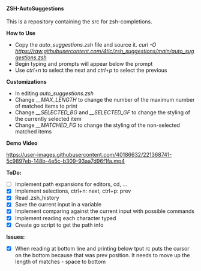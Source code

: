 #### ZSH-AutoSuggestions

This is a repository containing the src for zsh-completions.

**How to Use**
- Copy the *auto_suggestions.zsh* file and source it. *curl -O https://raw.githubusercontent.com/4tlc/zsh_suggestions/main/auto_suggestions.zsh*
- Begin typing and prompts will appear below the prompt
- Use *ctrl+n* to select the next and *ctrl+p* to select the previous

**Customizations**
- In editing *auto_suggestions.zsh*
- Change *__MAX_LENGTH* to change the number of the maximum number of matched items to print
- Change *__SELECTED_BG* and *__SELECTED_GF* to change the styling of the currently selected item
- Change *__MATCHED_FG* to change the styling of the non-selected matched items

**Demo Video**


https://user-images.githubusercontent.com/40186632/221368741-5c9897eb-148b-4e5c-b309-93aa7d96f1fa.mp4


**ToDo:**
* [ ] Implement path expansions for editors, cd, ...
* [x] Implement selections, ctrl+n: next, ctrl+p: prev
* [x] Read .zsh_history
* [x] Save the current input in a variable
* [x] Implement comparing against the current input with possible commands
* [x] Implement reading each character typed
* [x] Create go script to get the path info 

**Issues:**
* [x] When reading at bottom line and printing below tput rc puts the cursor on the bottom because that was prev position. It needs to move up the length of matches - space to bottom
